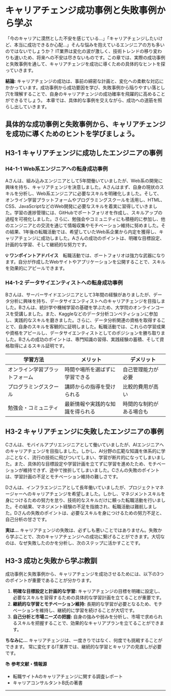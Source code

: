# キャリアチェンジ成功事例と失敗事例から学ぶ

「今のキャリアに漠然とした不安を感じている…」「キャリアチェンジしたいけど、本当に成功できるか心配…」そんな悩みを抱えているエンジニアの方も多いのではないでしょうか？  IT業界は変化の波が激しく、技術トレンドの移り変わりも速いため、将来への不安は尽きないものです。この章では、実際の成功事例と失敗事例を通して、キャリアチェンジを成功に導くための具体的なヒントを探っていきます。

**結論:** キャリアチェンジの成功は、事前の綿密な計画と、変化への柔軟な対応にかかっています。成功事例から成功要因を学び、失敗事例から陥りやすい落とし穴を理解することで、自身のキャリアチェンジの成功確率を飛躍的に高めることができるでしょう。 本章では、具体的な事例を交えながら、成功への道筋を照らし出していきます。

## 具体的な成功事例と失敗事例から、キャリアチェンジを成功に導くためのヒントを学びましょう。

## H3-1 キャリアチェンジに成功したエンジニアの事例

### H4-1-1 Web系エンジニアへの転身成功事例

Aさんは、組み込みエンジニアとして5年間働いていましたが、Web系の開発に興味を持ち、キャリアチェンジを決意しました。Aさんはまず、自身の現状のスキルを分析し、Web系エンジニアに必要なスキルを明確化しました。そして、オンライン学習プラットフォームやプログラミングスクールを活用し、HTML、CSS、JavaScriptなどのWeb開発に必要なスキルを着実に習得していきました。学習の進捗管理には、GitHubでポートフォリオを作成し、スキルアップの過程を可視化しました。さらに、勉強会やコミュニティにも積極的に参加し、他のエンジニアとの交流を通じて情報収集やモチベーション維持に努めました。その結果、1年後の転職活動では、希望していたWeb系企業から内定を獲得し、キャリアチェンジに成功しました。Aさんの成功のポイントは、明確な目標設定、計画的な学習、そして継続的な努力です。

**💡 ワンポイントアドバイス**　転職活動では、ポートフォリオは強力な武器になります。自分が作成したWebサイトやアプリケーションを公開することで、スキルを効果的にアピールできます。

### H4-1-2 データサイエンティストへの転身成功事例

Bさんは、サーバーサイドエンジニアとして3年間の経験がありましたが、データ分析に興味を持ち、データサイエンティストへのキャリアチェンジを目指しました。Bさんは、統計学や機械学習の基礎を学ぶため、大学院のオンラインコースを受講しました。また、Kaggleなどのデータ分析コンペティションに参加し、実践的なスキルを磨きました。さらに、データ分析関連の資格を取得することで、自身のスキルを客観的に証明しました。転職活動では、これらの学習成果や資格をアピールし、データサイエンティストとしてのポジションを勝ち取りました。Bさんの成功のポイントは、専門知識の習得、実践経験の蓄積、そして資格取得によるスキル証明です。

| 学習方法 | メリット | デメリット |
|---|---|---|
| オンライン学習プラットフォーム | 時間や場所を選ばずに学習できる | 自己管理能力が必要 |
| プログラミングスクール | 講師からの指導を受けられる | 比較的費用が高い |
| 勉強会・コミュニティ | 最新情報や実践的な知識を得られる | 時間的な制約がある場合も |


## H3-2 キャリアチェンジに失敗したエンジニアの事例

Cさんは、モバイルアプリエンジニアとして働いていましたが、AIエンジニアへのキャリアチェンジを目指しました。しかし、AI分野の広範な知識を体系的に学ぶことなく、流行の技術に飛びついてしまい、学習が断片的になってしまいました。また、具体的な目標設定や学習計画を立てずに学習を進めたため、モチベーションが維持できず、途中で挫折してしまいました。Cさんの失敗のポイントは、学習計画の不足とモチベーション維持の難しさです。

Dさんは、インフラエンジニアとして長年働いていましたが、プロジェクトマネージャーへのキャリアチェンジを希望しました。しかし、マネジメントスキルを身につけるための努力を怠り、技術的なスキルだけに頼った転職活動を行いました。その結果、マネジメント経験の不足を指摘され、転職活動は難航しました。Dさんの失敗のポイントは、必要なスキルを身につけるための努力不足と、自己分析の甘さです。


**実は…** キャリアチェンジの失敗は、必ずしも悪いことではありません。失敗から学ぶことで、次のキャリアチェンジへの成功に繋げることができます。大切なのは、なぜ失敗したのかを分析し、次のステップに活かすことです。


## H3-3 成功と失敗から学ぶ教訓

成功事例と失敗事例から、キャリアチェンジを成功させるためには、以下の3つのポイントが重要であることが分かります。

1. **明確な目標設定と計画的な学習:** キャリアチェンジの目標を明確に設定し、必要なスキルを習得するための具体的な学習計画を立てることが重要です。
2. **継続的な学習とモチベーション維持:** 長期的な学習が必要となるため、モチベーションを維持し、継続的に学習を続けることが大切です。
3. **自己分析と市場ニーズの把握:** 自身の強みや弱みを分析し、市場で求められるスキルを把握することで、効果的なキャリアプランを立てることができます。


**ちなみに…** キャリアチェンジは、一度きりではなく、何度でも挑戦することができます。 常に変化するIT業界では、継続的な学習とキャリアの見直しが必要です。


📚 **参考文献・情報源**
- 転職サイトAのキャリアチェンジに関する調査レポート
- キャリアコンサルタントB氏の著書


---
